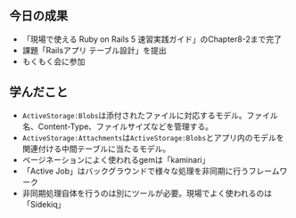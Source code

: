 ## 今日の成果

- 「現場で使える Ruby on Rails 5 速習実践ガイド」のChapter8-2まで完了
- 課題「Railsアプリ テーブル設計」を提出
- もくもく会に参加


## 学んだこと

- `ActiveStorage:Blobs`は添付されたファイルに対応するモデル。ファイル名、Content-Type、ファイルサイズなどを管理する。
- `ActiveStorage:Attachments`は`ActiveStorage:Blobs`とアプリ内のモデルを関連付ける中間テーブルに当たるモデル。
- ページネーションによく使われるgemは「kaminari」
- 「Active Job」はバックグラウンドで様々な処理を非同期に行うフレームワーク
- 非同期処理自体を行うのは別にツールが必要。現場でよく使われるのは「Sidekiq」
